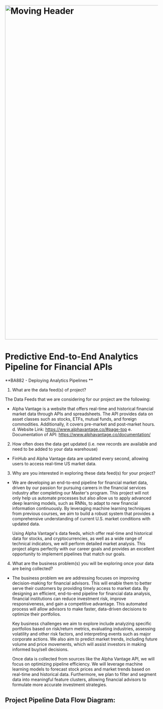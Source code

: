 # <img src = "https://sigmoid-image.s3.amazonaws.com/wp-content/uploads/2022/02/22112809/Build-a-Winning-Data-Pipeline-Architecture-on-the-Cloud-for-CPG-1.gif" alt = "Moving Header" width="1100px">

# Predictive End-to-End Analytics Pipeline for Financial APIs

**BA882 - Deploying Analytics Pipelines **

1. What are the data feed(s) of project?

The Data Feeds that we are considering for our project are the following: 
- Alpha Vantage is a website that offers real-time and historical financial market data through APIs and spreadsheets. The API provides data on asset classes such as stocks, ETFs, mutual funds, and foreign commodities. Additionally, it covers pre-market and post-market hours.
d.	Website Link: https://www.alphavantage.co/#page-top
e.	Documentation of API: https://www.alphavantage.co/documentation/

2. How often does the data get updated (i.e. new records are available and need to be added to your data warehouse)

- FinHub and Alpha Vantage data are updated every second, allowing users to access real-time US market data.

3. Why are you interested in exploring these data feed(s) for your project?

- We are developing an end-to-end pipeline for financial market data, driven by our passion for pursuing careers in the financial services industry after completing our Master's program. This project will not only help us automate processes but also allow us to apply advanced deep learning models, such as RNNs, to adapt to new financial information continuously. By leveraging machine learning techniques from previous courses, we aim to build a robust system that provides a comprehensive understanding of current U.S. market conditions with updated data. 

  Using Alpha Vantage's data feeds, which offer real-time and historical data for stocks, and cryptocurrencies, as well as a wide range of technical indicators, we will perform detailed market analysis. This project aligns perfectly with our career goals and provides an excellent opportunity to implement pipelines that match our goals.

4. What are the business problem(s) you will be exploring once your data are being collected?

- The business problem we are addressing focuses on improving decision-making for financial advisors. This will enable them to better serve their customers by providing timely access to market data. By designing an efficient, end-to-end pipeline for financial data analysis, financial institutions can reduce investment risk, improve responsiveness, and gain a competitive advantage. This automated process will allow advisors to make faster, data-driven decisions to optimize their portfolios.

  Key business challenges we aim to explore include analyzing specific portfolios based on risk/return metrics, evaluating industries, assessing volatility and other risk factors, and interpreting events such as major corporate actions. We also aim to predict market trends, including future volume and price movements, which will assist investors in making informed buy/sell decisions.

  Once data is collected from sources like the Alpha Vantage API, we will focus on optimizing pipeline efficiency. We will leverage machine learning models to forecast stock prices and market trends based on real-time and historical data. Furthermore, we plan to filter and segment data into meaningful feature clusters, allowing financial advisors to formulate more accurate investment strategies.

## Project Pipeline Data Flow Diagram:




